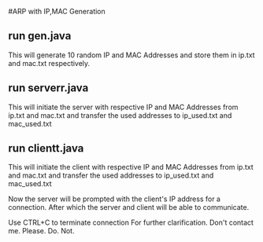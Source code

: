 #ARP with IP,MAC Generation
## run gen.java
This will generate 10 random IP and MAC Addresses and store them in ip.txt and mac.txt respectively.
## run serverr.java
This will initiate the server with respective IP and MAC Addresses from ip.txt and mac.txt and transfer the used addresses to ip_used.txt and mac_used.txt
## run clientt.java
  This will initiate the client with respective IP and MAC Addresses from ip.txt and mac.txt and transfer the used addresses to ip_used.txt and mac_used.txt

Now the server will be prompted with the client's IP address for a connection. After which the server and client will be able to communicate.

Use CTRL+C to terminate connection
For further clarification. Don't contact me. Please. Do. Not.
